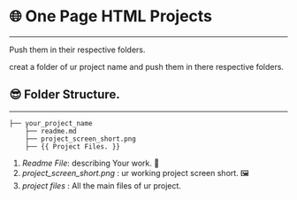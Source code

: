 # 🌐 One Page HTML Projects


---



Push them in their respective folders.

creat a folder of ur project name and push them in there respective folders. 
<br>

## 😎 Folder Structure.
---
```
├── your_project_name
    ├── readme.md
    ├── project_screen_short.png
    ├── {{ Project Files. }}
```



1.   *Readme File*: describing Your work. 📄
2.   *project_screen_short.png* : ur working project screen short. 🖼
3.   *project files* : All the main files of ur project.



